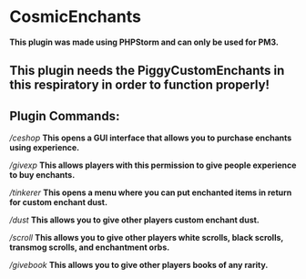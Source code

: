 # CosmicEnchants

**This plugin was made using PHPStorm and can only be used for PM3.**

## This plugin needs the PiggyCustomEnchants in this respiratory in order to function properly!

## Plugin Commands:

*/ceshop*
**This opens a GUI interface that allows you to purchase enchants using experience.**

*/givexp*
**This allows players with this permission to give people experience to buy enchants.**

*/tinkerer*
**This opens a menu where you can put enchanted items in return for custom enchant dust.**

*/dust*
**This allows you to give other players custom enchant dust.**

*/scroll*
**This allows you to give other players white scrolls, black scrolls, transmog scrolls, and enchantment orbs.**

*/givebook*
**This allows you to give other players books of any rarity.**

